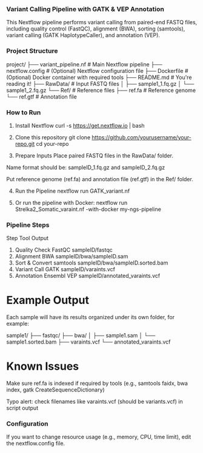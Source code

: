 ### Variant Calling Pipeline with GATK & VEP Annotation
This Nextflow pipeline performs variant calling from paired-end FASTQ files, including quality control (FastQC), alignment (BWA), sorting (samtools), variant calling (GATK HaplotypeCaller), and annotation (VEP).

### Project Structure
project/
├── variant_pipeline.nf         # Main Nextflow pipeline
├── nextflow.config             # (Optional) Nextflow configuration file
├── Dockerfile                  # (Optional) Docker container with required tools
├── README.md                   # You're reading it!
├── RawData/                    # Input FASTQ files
│   ├── sample1_1.fq.gz
│   └── sample1_2.fq.gz
└── Ref/                        # Reference files
    ├── ref.fa                  # Reference genome
    └── ref.gtf                 # Annotation file


### How to Run
1. Install Nextflow
curl -s https://get.nextflow.io | bash

2. Clone this repository
git clone https://github.com/yourusername/your-repo.git
cd your-repo

3. Prepare Inputs
Place paired FASTQ files in the RawData/ folder.

Name format should be: sampleID_1.fq.gz and sampleID_2.fq.gz

Put reference genome (ref.fa) and annotation file (ref.gtf) in the Ref/ folder.

4. Run the Pipeline
nextflow run GATK_variant.nf

5. Or run the pipeline with Docker:
nextflow run Strelka2_Somatic_varaint.nf -with-docker my-ngs-pipeline



### Pipeline Steps

Step	Tool	Output
1. Quality Check	FastQC	sampleID/fastqc
2. Alignment	BWA	sampleID/bwa/sampleID.sam
3. Sort & Convert	samtools	sampleID/bwa/sampleID.sorted.bam
4. Variant Call	GATK	sampleID/varaints.vcf
5. Annotation	Ensembl VEP	sampleID/annotated_varaints.vcf

# Example Output
Each sample will have its results organized under its own folder, for example:

sample1/
├── fastqc/
├── bwa/
│   ├── sample1.sam
│   └── sample1.sorted.bam
├── varaints.vcf
└── annotated_varaints.vcf

# Known Issues
Make sure ref.fa is indexed if required by tools (e.g., samtools faidx, bwa index, gatk CreateSequenceDictionary)

Typo alert: check filenames like varaints.vcf (should be variants.vcf) in script output


### Configuration
If you want to change resource usage (e.g., memory, CPU, time limit), edit the nextflow.config file.







